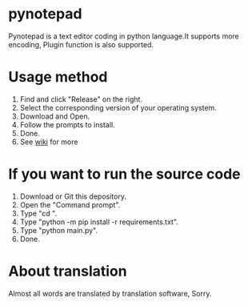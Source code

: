 # pynotepad

Pynotepad is a text editor coding in python language.It supports more encoding, Plugin function is also supported.

# Usage method
1. Find and click "Release" on the right.
2. Select the corresponding version of your operating system.
3. Download and Open.
4. Follow the prompts to install.
5. Done.
6. See [wiki](https://github.com/gyc123456-1/pynotepad/wiki) for more

# If you want to run the source code
1. Download or Git this depository.
2. Open the "Command prompt".
3. Type "cd <your folder>".
4. Type "python -m pip install -r requirements.txt".
5. Type "python main.py".
6. Done.

# About translation
Almost all words are translated by translation software, Sorry.
